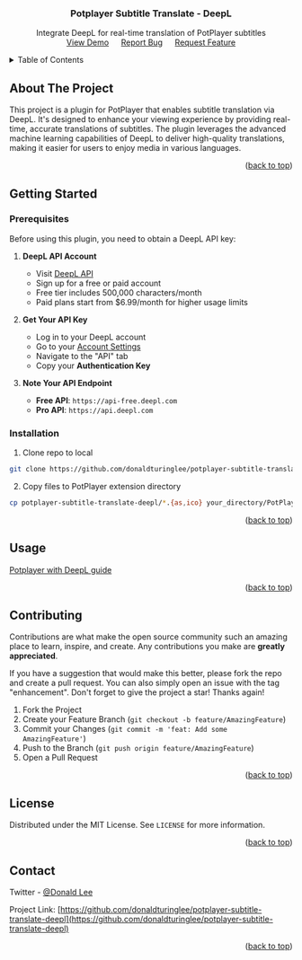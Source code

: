 <a name="readme-top"></a>

<h3 align="center">Potplayer Subtitle Translate - DeepL</h3>

  <p align="center">
    Integrate DeepL for real-time translation of PotPlayer subtitles
    <br />
    <a href="#usage">View Demo</a>
    &emsp;
    <a href="https://github.com/donaldturinglee/potplayer-subtitle-translate-deepl/issues">Report Bug</a>
    &emsp;
    <a href="https://github.com/donaldturinglee/potplayer-subtitle-translate-deepl/issues">Request Feature</a>
  </p>
</div>

<!-- TABLE OF CONTENTS -->
<details>
  <summary>Table of Contents</summary>
  <ol>
    <li>
      <a href="#about-the-project">About The Project</a>
    </li>
    <li>
      <a href="#getting-started">Getting Started</a>
      <ul>
        <li><a href="#prerequisites">Prerequisites</a></li>
        <li><a href="#installation">Installation</a></li>
        <li><a href="#configuration">Configuration</a></li>
      </ul>
    </li>
    <li><a href="#usage">Usage</a></li>
    <li><a href="#contributing">Contributing</a></li>
    <li><a href="#license">License</a></li>
    <li><a href="#contact">Contact</a></li>
  </ol>
</details>

<!-- ABOUT THE PROJECT -->

## About The Project

This project is a plugin for PotPlayer that enables subtitle translation via DeepL. It's designed to enhance your viewing experience by providing real-time, accurate translations of subtitles. The plugin leverages the advanced machine learning capabilities of DeepL to deliver high-quality translations, making it easier for users to enjoy media in various languages.

<p align="right">(<a href="#readme-top">back to top</a>)</p>

<!-- GETTING STARTED -->

## Getting Started

### Prerequisites

Before using this plugin, you need to obtain a DeepL API key:

1. **DeepL API Account**
   - Visit [DeepL API](https://www.deepl.com/pro-api) 
   - Sign up for a free or paid account
   - Free tier includes 500,000 characters/month
   - Paid plans start from $6.99/month for higher usage limits

2. **Get Your API Key**
   - Log in to your DeepL account
   - Go to your [Account Settings](https://www.deepl.com/account/summary)
   - Navigate to the "API" tab
   - Copy your **Authentication Key**

3. **Note Your API Endpoint**
   - **Free API**: `https://api-free.deepl.com`
   - **Pro API**: `https://api.deepl.com`

### Installation

1. Clone repo to local

```bash
git clone https://github.com/donaldturinglee/potplayer-subtitle-translate-deepl.git
```

2. Copy files to PotPlayer extension directory

```bash
cp potplayer-subtitle-translate-deepl/*.{as,ico} your_directory/PotPlayer/Extension/Subtitle/Translate/
```

<p align="right">(<a href="#readme-top">back to top</a>)</p>

<!-- USAGE EXAMPLES -->

## Usage

[Potplayer with DeepL guide](https://youtu.be/KdrY5-sVJUI)

<p align="right">(<a href="#readme-top">back to top</a>)</p>

<!-- CONTRIBUTING -->

## Contributing

Contributions are what make the open source community such an amazing place to learn, inspire, and create. Any contributions you make are **greatly appreciated**.

If you have a suggestion that would make this better, please fork the repo and create a pull request. You can also simply open an issue with the tag "enhancement".
Don't forget to give the project a star! Thanks again!

1. Fork the Project
2. Create your Feature Branch (`git checkout -b feature/AmazingFeature`)
3. Commit your Changes (`git commit -m 'feat: Add some AmazingFeature'`)
4. Push to the Branch (`git push origin feature/AmazingFeature`)
5. Open a Pull Request

<p align="right">(<a href="#readme-top">back to top</a>)</p>

<!-- LICENSE -->

## License

Distributed under the MIT License. See `LICENSE` for more information.

<p align="right">(<a href="#readme-top">back to top</a>)</p>

<!-- CONTACT -->

## Contact

Twitter - [@Donald Lee](https://twitter.com/donaldturinglee)

Project Link: [https://github.com/donaldturinglee/potplayer-subtitle-translate-deepl](https://github.com/donaldturinglee/potplayer-subtitle-translate-deepl)

<p align="right">(<a href="#readme-top">back to top</a>)</p>
